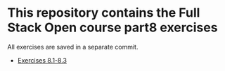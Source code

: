 # This repository contains the Full Stack Open course part8 exercises

All exercises are saved in a separate commit.

- [Exercises 8.1-8.3](./library-backend/)
